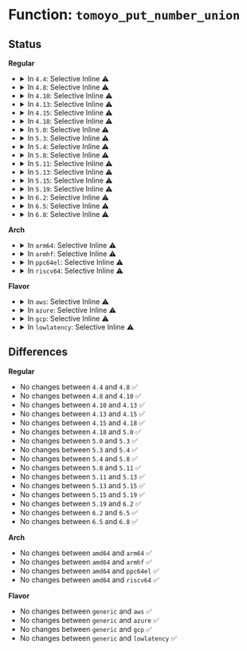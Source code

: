 # Function: <code>tomoyo_put_number_union</code>

## Status
<b>Regular</b>
<ul>
<li>
<details>
<summary>In <code>4.4</code>: Selective Inline ⚠️</summary>

```c
void tomoyo_put_number_union(struct tomoyo_number_union *ptr);
```

**Collision:** Unique Global

**Inline:** Selective

**Transformation:** False

**Instances:**

```
In security/tomoyo/file.c (ffffffff8136eefd)
Location: security/tomoyo/file.c:98
Inline: True
Inline callers:
  - security/tomoyo/file.c:tomoyo_update_mkdev_acl
  - security/tomoyo/file.c:tomoyo_update_mkdev_acl
  - security/tomoyo/file.c:tomoyo_update_mkdev_acl
  - security/tomoyo/file.c:tomoyo_update_mount_acl
  - security/tomoyo/file.c:tomoyo_write_file
Direct callers:
  - security/tomoyo/gc.c:tomoyo_del_acl
  - security/tomoyo/gc.c:tomoyo_del_acl
  - security/tomoyo/gc.c:tomoyo_del_acl
  - security/tomoyo/gc.c:tomoyo_del_acl
  - security/tomoyo/gc.c:tomoyo_del_acl
  - security/tomoyo/gc.c:tomoyo_del_acl
  - security/tomoyo/gc.c:tomoyo_del_condition
  - security/tomoyo/network.c:tomoyo_write_inet_network
```
**Symbols:**

```
ffffffff8136f130-ffffffff8136f148: tomoyo_put_number_union (STB_GLOBAL)
```
</details>
</li>
<li>
<details>
<summary>In <code>4.8</code>: Selective Inline ⚠️</summary>

```c
void tomoyo_put_number_union(struct tomoyo_number_union *ptr);
```

**Collision:** Unique Global

**Inline:** Selective

**Transformation:** False

**Instances:**

```
In security/tomoyo/file.c (ffffffff813a6210)
Location: security/tomoyo/file.c:98
Inline: True
Inline callers:
  - security/tomoyo/file.c:tomoyo_write_file
  - security/tomoyo/file.c:tomoyo_update_mount_acl
  - security/tomoyo/file.c:tomoyo_update_mkdev_acl
  - security/tomoyo/file.c:tomoyo_update_mkdev_acl
  - security/tomoyo/file.c:tomoyo_update_mkdev_acl
Direct callers:
  - security/tomoyo/gc.c:tomoyo_del_condition
  - security/tomoyo/gc.c:tomoyo_del_acl
  - security/tomoyo/gc.c:tomoyo_del_acl
  - security/tomoyo/gc.c:tomoyo_del_acl
  - security/tomoyo/gc.c:tomoyo_del_acl
  - security/tomoyo/gc.c:tomoyo_del_acl
  - security/tomoyo/gc.c:tomoyo_del_acl
  - security/tomoyo/network.c:tomoyo_write_inet_network
```
**Symbols:**

```
ffffffff813a5420-ffffffff813a5438: tomoyo_put_number_union (STB_GLOBAL)
```
</details>
</li>
<li>
<details>
<summary>In <code>4.10</code>: Selective Inline ⚠️</summary>

```c
void tomoyo_put_number_union(struct tomoyo_number_union *ptr);
```

**Collision:** Unique Global

**Inline:** Selective

**Transformation:** False

**Instances:**

```
In security/tomoyo/file.c (ffffffff813bcd90)
Location: security/tomoyo/file.c:98
Inline: True
Inline callers:
  - security/tomoyo/file.c:tomoyo_write_file
  - security/tomoyo/file.c:tomoyo_update_mount_acl
  - security/tomoyo/file.c:tomoyo_update_mkdev_acl
  - security/tomoyo/file.c:tomoyo_update_mkdev_acl
  - security/tomoyo/file.c:tomoyo_update_mkdev_acl
Direct callers:
  - security/tomoyo/gc.c:tomoyo_del_condition
  - security/tomoyo/gc.c:tomoyo_del_acl
  - security/tomoyo/gc.c:tomoyo_del_acl
  - security/tomoyo/gc.c:tomoyo_del_acl
  - security/tomoyo/gc.c:tomoyo_del_acl
  - security/tomoyo/gc.c:tomoyo_del_acl
  - security/tomoyo/gc.c:tomoyo_del_acl
  - security/tomoyo/network.c:tomoyo_write_inet_network
```
**Symbols:**

```
ffffffff813bbfa0-ffffffff813bbfb8: tomoyo_put_number_union (STB_GLOBAL)
```
</details>
</li>
<li>
<details>
<summary>In <code>4.13</code>: Selective Inline ⚠️</summary>

```c
void tomoyo_put_number_union(struct tomoyo_number_union *ptr);
```

**Collision:** Unique Global

**Inline:** Selective

**Transformation:** False

**Instances:**

```
In security/tomoyo/file.c (ffffffff813d379c)
Location: security/tomoyo/file.c:98
Inline: True
Inline callers:
  - security/tomoyo/file.c:tomoyo_write_file
  - security/tomoyo/file.c:tomoyo_update_mount_acl
  - security/tomoyo/file.c:tomoyo_update_mkdev_acl
  - security/tomoyo/file.c:tomoyo_update_mkdev_acl
  - security/tomoyo/file.c:tomoyo_update_mkdev_acl
Direct callers:
  - security/tomoyo/gc.c:tomoyo_del_condition
  - security/tomoyo/gc.c:tomoyo_del_acl
  - security/tomoyo/gc.c:tomoyo_del_acl
  - security/tomoyo/gc.c:tomoyo_del_acl
  - security/tomoyo/gc.c:tomoyo_del_acl
  - security/tomoyo/gc.c:tomoyo_del_acl
  - security/tomoyo/gc.c:tomoyo_del_acl
  - security/tomoyo/network.c:tomoyo_write_inet_network
```
**Symbols:**

```
ffffffff813d28a0-ffffffff813d28b8: tomoyo_put_number_union (STB_GLOBAL)
```
</details>
</li>
<li>
<details>
<summary>In <code>4.15</code>: Selective Inline ⚠️</summary>

```c
void tomoyo_put_number_union(struct tomoyo_number_union *ptr);
```

**Collision:** Unique Global

**Inline:** Selective

**Transformation:** False

**Instances:**

```
In security/tomoyo/file.c (ffffffff813f9cac)
Location: security/tomoyo/file.c:99
Inline: True
Inline callers:
  - security/tomoyo/file.c:tomoyo_write_file
  - security/tomoyo/file.c:tomoyo_update_mount_acl
  - security/tomoyo/file.c:tomoyo_update_mkdev_acl
  - security/tomoyo/file.c:tomoyo_update_mkdev_acl
  - security/tomoyo/file.c:tomoyo_update_mkdev_acl
Direct callers:
  - security/tomoyo/gc.c:tomoyo_del_condition
  - security/tomoyo/gc.c:tomoyo_del_acl
  - security/tomoyo/gc.c:tomoyo_del_acl
  - security/tomoyo/gc.c:tomoyo_del_acl
  - security/tomoyo/gc.c:tomoyo_del_acl
  - security/tomoyo/gc.c:tomoyo_del_acl
  - security/tomoyo/gc.c:tomoyo_del_acl
  - security/tomoyo/network.c:tomoyo_write_inet_network
```
**Symbols:**

```
ffffffff813f8db0-ffffffff813f8dca: tomoyo_put_number_union (STB_GLOBAL)
```
</details>
</li>
<li>
<details>
<summary>In <code>4.18</code>: Selective Inline ⚠️</summary>

```c
void tomoyo_put_number_union(struct tomoyo_number_union *ptr);
```

**Collision:** Unique Global

**Inline:** Selective

**Transformation:** False

**Instances:**

```
In security/tomoyo/file.c (ffffffff8142ac65)
Location: security/tomoyo/file.c:99
Inline: True
Inline callers:
  - security/tomoyo/file.c:tomoyo_write_file
  - security/tomoyo/file.c:tomoyo_update_mount_acl
  - security/tomoyo/file.c:tomoyo_update_mkdev_acl
  - security/tomoyo/file.c:tomoyo_update_mkdev_acl
  - security/tomoyo/file.c:tomoyo_update_mkdev_acl
Direct callers:
  - security/tomoyo/gc.c:tomoyo_del_condition
  - security/tomoyo/gc.c:tomoyo_del_acl
  - security/tomoyo/gc.c:tomoyo_del_acl
  - security/tomoyo/gc.c:tomoyo_del_acl
  - security/tomoyo/gc.c:tomoyo_del_acl
  - security/tomoyo/gc.c:tomoyo_del_acl
  - security/tomoyo/gc.c:tomoyo_del_acl
  - security/tomoyo/network.c:tomoyo_write_inet_network
```
**Symbols:**

```
ffffffff81429da0-ffffffff81429db9: tomoyo_put_number_union (STB_GLOBAL)
```
</details>
</li>
<li>
<details>
<summary>In <code>5.0</code>: Selective Inline ⚠️</summary>

```c
void tomoyo_put_number_union(struct tomoyo_number_union *ptr);
```

**Collision:** Unique Global

**Inline:** Selective

**Transformation:** False

**Instances:**

```
In security/tomoyo/file.c (ffffffff81447535)
Location: security/tomoyo/file.c:99
Inline: True
Inline callers:
  - security/tomoyo/file.c:tomoyo_write_file
  - security/tomoyo/file.c:tomoyo_update_mount_acl
  - security/tomoyo/file.c:tomoyo_update_mkdev_acl
  - security/tomoyo/file.c:tomoyo_update_mkdev_acl
  - security/tomoyo/file.c:tomoyo_update_mkdev_acl
Direct callers:
  - security/tomoyo/gc.c:tomoyo_del_condition
  - security/tomoyo/gc.c:tomoyo_del_acl
  - security/tomoyo/gc.c:tomoyo_del_acl
  - security/tomoyo/gc.c:tomoyo_del_acl
  - security/tomoyo/gc.c:tomoyo_del_acl
  - security/tomoyo/gc.c:tomoyo_del_acl
  - security/tomoyo/gc.c:tomoyo_del_acl
  - security/tomoyo/network.c:tomoyo_write_inet_network
```
**Symbols:**

```
ffffffff81446670-ffffffff81446689: tomoyo_put_number_union (STB_GLOBAL)
```
</details>
</li>
<li>
<details>
<summary>In <code>5.3</code>: Selective Inline ⚠️</summary>

```c
void tomoyo_put_number_union(struct tomoyo_number_union *ptr);
```

**Collision:** Unique Global

**Inline:** Selective

**Transformation:** False

**Instances:**

```
In security/tomoyo/file.c (ffffffff81475133)
Location: security/tomoyo/file.c:99
Inline: True
Inline callers:
  - security/tomoyo/file.c:tomoyo_write_file
  - security/tomoyo/file.c:tomoyo_update_mount_acl
  - security/tomoyo/file.c:tomoyo_update_mkdev_acl
  - security/tomoyo/file.c:tomoyo_update_mkdev_acl
  - security/tomoyo/file.c:tomoyo_update_mkdev_acl
Direct callers:
  - security/tomoyo/gc.c:tomoyo_del_condition
  - security/tomoyo/gc.c:tomoyo_del_acl
  - security/tomoyo/gc.c:tomoyo_del_acl
  - security/tomoyo/gc.c:tomoyo_del_acl
  - security/tomoyo/gc.c:tomoyo_del_acl
  - security/tomoyo/gc.c:tomoyo_del_acl
  - security/tomoyo/gc.c:tomoyo_del_acl
  - security/tomoyo/network.c:tomoyo_write_inet_network
```
**Symbols:**

```
ffffffff81474250-ffffffff81474268: tomoyo_put_number_union (STB_GLOBAL)
```
</details>
</li>
<li>
<details>
<summary>In <code>5.4</code>: Selective Inline ⚠️</summary>

```c
void tomoyo_put_number_union(struct tomoyo_number_union *ptr);
```

**Collision:** Unique Global

**Inline:** Selective

**Transformation:** False

**Instances:**

```
In security/tomoyo/file.c (ffffffff8148eed3)
Location: security/tomoyo/file.c:99
Inline: True
Inline callers:
  - security/tomoyo/file.c:tomoyo_write_file
  - security/tomoyo/file.c:tomoyo_update_mount_acl
  - security/tomoyo/file.c:tomoyo_update_mkdev_acl
  - security/tomoyo/file.c:tomoyo_update_mkdev_acl
  - security/tomoyo/file.c:tomoyo_update_mkdev_acl
Direct callers:
  - security/tomoyo/gc.c:tomoyo_del_condition
  - security/tomoyo/gc.c:tomoyo_del_acl
  - security/tomoyo/gc.c:tomoyo_del_acl
  - security/tomoyo/gc.c:tomoyo_del_acl
  - security/tomoyo/gc.c:tomoyo_del_acl
  - security/tomoyo/gc.c:tomoyo_del_acl
  - security/tomoyo/gc.c:tomoyo_del_acl
  - security/tomoyo/network.c:tomoyo_write_inet_network
```
**Symbols:**

```
ffffffff8148dff0-ffffffff8148e008: tomoyo_put_number_union (STB_GLOBAL)
```
</details>
</li>
<li>
<details>
<summary>In <code>5.8</code>: Selective Inline ⚠️</summary>

```c
void tomoyo_put_number_union(struct tomoyo_number_union *ptr);
```

**Collision:** Unique Global

**Inline:** Selective

**Transformation:** False

**Instances:**

```
In security/tomoyo/file.c (ffffffff814e6173)
Location: security/tomoyo/file.c:99
Inline: True
Inline callers:
  - security/tomoyo/file.c:tomoyo_write_file
  - security/tomoyo/file.c:tomoyo_update_mount_acl
  - security/tomoyo/file.c:tomoyo_update_mkdev_acl
  - security/tomoyo/file.c:tomoyo_update_mkdev_acl
  - security/tomoyo/file.c:tomoyo_update_mkdev_acl
Direct callers:
  - security/tomoyo/gc.c:tomoyo_del_condition
  - security/tomoyo/gc.c:tomoyo_del_acl
  - security/tomoyo/gc.c:tomoyo_del_acl
  - security/tomoyo/gc.c:tomoyo_del_acl
  - security/tomoyo/gc.c:tomoyo_del_acl
  - security/tomoyo/gc.c:tomoyo_del_acl
  - security/tomoyo/gc.c:tomoyo_del_acl
  - security/tomoyo/network.c:tomoyo_write_inet_network
```
**Symbols:**

```
ffffffff814e5360-ffffffff814e5378: tomoyo_put_number_union (STB_GLOBAL)
```
</details>
</li>
<li>
<details>
<summary>In <code>5.11</code>: Selective Inline ⚠️</summary>

```c
void tomoyo_put_number_union(struct tomoyo_number_union *ptr);
```

**Collision:** Unique Global

**Inline:** Selective

**Transformation:** False

**Instances:**

```
In security/tomoyo/file.c (ffffffff81503573)
Location: security/tomoyo/file.c:99
Inline: True
Inline callers:
  - security/tomoyo/file.c:tomoyo_write_file
  - security/tomoyo/file.c:tomoyo_update_mount_acl
  - security/tomoyo/file.c:tomoyo_update_mkdev_acl
  - security/tomoyo/file.c:tomoyo_update_mkdev_acl
  - security/tomoyo/file.c:tomoyo_update_mkdev_acl
Direct callers:
  - security/tomoyo/gc.c:tomoyo_del_condition
  - security/tomoyo/gc.c:tomoyo_del_acl
  - security/tomoyo/gc.c:tomoyo_del_acl
  - security/tomoyo/gc.c:tomoyo_del_acl
  - security/tomoyo/gc.c:tomoyo_del_acl
  - security/tomoyo/gc.c:tomoyo_del_acl
  - security/tomoyo/gc.c:tomoyo_del_acl
  - security/tomoyo/network.c:tomoyo_write_inet_network
```
**Symbols:**

```
ffffffff81502760-ffffffff81502778: tomoyo_put_number_union (STB_GLOBAL)
```
</details>
</li>
<li>
<details>
<summary>In <code>5.13</code>: Selective Inline ⚠️</summary>

```c
void tomoyo_put_number_union(struct tomoyo_number_union *ptr);
```

**Collision:** Unique Global

**Inline:** Selective

**Transformation:** False

**Instances:**

```
In security/tomoyo/file.c (ffffffff8150a145)
Location: security/tomoyo/file.c:99
Inline: True
Inline callers:
  - security/tomoyo/file.c:tomoyo_write_file
  - security/tomoyo/file.c:tomoyo_update_mount_acl
  - security/tomoyo/file.c:tomoyo_update_mkdev_acl
  - security/tomoyo/file.c:tomoyo_update_mkdev_acl
  - security/tomoyo/file.c:tomoyo_update_mkdev_acl
Direct callers:
  - security/tomoyo/gc.c:tomoyo_del_condition
  - security/tomoyo/gc.c:tomoyo_del_acl
  - security/tomoyo/gc.c:tomoyo_del_acl
  - security/tomoyo/gc.c:tomoyo_del_acl
  - security/tomoyo/gc.c:tomoyo_del_acl
  - security/tomoyo/gc.c:tomoyo_del_acl
  - security/tomoyo/gc.c:tomoyo_del_acl
  - security/tomoyo/network.c:tomoyo_write_inet_network
```
**Symbols:**

```
ffffffff81509330-ffffffff81509348: tomoyo_put_number_union (STB_GLOBAL)
```
</details>
</li>
<li>
<details>
<summary>In <code>5.15</code>: Selective Inline ⚠️</summary>

```c
void tomoyo_put_number_union(struct tomoyo_number_union *ptr);
```

**Collision:** Unique Global

**Inline:** Selective

**Transformation:** False

**Instances:**

```
In security/tomoyo/file.c (ffffffff81567750)
Location: security/tomoyo/file.c:99
Inline: True
Inline callers:
  - security/tomoyo/file.c:tomoyo_write_file
  - security/tomoyo/file.c:tomoyo_update_mount_acl
  - security/tomoyo/file.c:tomoyo_update_mkdev_acl
  - security/tomoyo/file.c:tomoyo_update_mkdev_acl
  - security/tomoyo/file.c:tomoyo_update_mkdev_acl
Direct callers:
  - security/tomoyo/gc.c:tomoyo_del_condition
  - security/tomoyo/gc.c:tomoyo_del_acl
  - security/tomoyo/gc.c:tomoyo_del_acl
  - security/tomoyo/gc.c:tomoyo_del_acl
  - security/tomoyo/gc.c:tomoyo_del_acl
  - security/tomoyo/gc.c:tomoyo_del_acl
  - security/tomoyo/gc.c:tomoyo_del_acl
  - security/tomoyo/network.c:tomoyo_write_inet_network
```
**Symbols:**

```
ffffffff81566670-ffffffff81566688: tomoyo_put_number_union (STB_GLOBAL)
```
</details>
</li>
<li>
<details>
<summary>In <code>5.19</code>: Selective Inline ⚠️</summary>

```c
void tomoyo_put_number_union(struct tomoyo_number_union *ptr);
```

**Collision:** Unique Global

**Inline:** Selective

**Transformation:** False

**Instances:**

```
In security/tomoyo/file.c (ffffffff816032fa)
Location: security/tomoyo/file.c:99
Inline: True
Inline callers:
  - security/tomoyo/file.c:tomoyo_write_file
  - security/tomoyo/file.c:tomoyo_update_mount_acl
  - security/tomoyo/file.c:tomoyo_update_mkdev_acl
  - security/tomoyo/file.c:tomoyo_update_mkdev_acl
  - security/tomoyo/file.c:tomoyo_update_mkdev_acl
Direct callers:
  - security/tomoyo/gc.c:tomoyo_del_condition
  - security/tomoyo/gc.c:tomoyo_del_acl
  - security/tomoyo/gc.c:tomoyo_del_acl
  - security/tomoyo/gc.c:tomoyo_del_acl
  - security/tomoyo/gc.c:tomoyo_del_acl
  - security/tomoyo/gc.c:tomoyo_del_acl
  - security/tomoyo/gc.c:tomoyo_del_acl
  - security/tomoyo/network.c:tomoyo_write_inet_network
```
**Symbols:**

```
ffffffff81602080-ffffffff816020a0: tomoyo_put_number_union (STB_GLOBAL)
```
</details>
</li>
<li>
<details>
<summary>In <code>6.2</code>: Selective Inline ⚠️</summary>

```c
void tomoyo_put_number_union(struct tomoyo_number_union *ptr);
```

**Collision:** Unique Global

**Inline:** Selective

**Transformation:** False

**Instances:**

```
In security/tomoyo/file.c (ffffffff816b448a)
Location: security/tomoyo/file.c:99
Inline: True
Inline callers:
  - security/tomoyo/file.c:tomoyo_write_file
  - security/tomoyo/file.c:tomoyo_update_mount_acl
  - security/tomoyo/file.c:tomoyo_update_mkdev_acl
  - security/tomoyo/file.c:tomoyo_update_mkdev_acl
  - security/tomoyo/file.c:tomoyo_update_mkdev_acl
Direct callers:
  - security/tomoyo/gc.c:tomoyo_del_condition
  - security/tomoyo/gc.c:tomoyo_del_acl
  - security/tomoyo/gc.c:tomoyo_del_acl
  - security/tomoyo/gc.c:tomoyo_del_acl
  - security/tomoyo/gc.c:tomoyo_del_acl
  - security/tomoyo/gc.c:tomoyo_del_acl
  - security/tomoyo/gc.c:tomoyo_del_acl
  - security/tomoyo/network.c:tomoyo_write_inet_network
```
**Symbols:**

```
ffffffff816b3180-ffffffff816b31a0: tomoyo_put_number_union (STB_GLOBAL)
```
</details>
</li>
<li>
<details>
<summary>In <code>6.5</code>: Selective Inline ⚠️</summary>

```c
void tomoyo_put_number_union(struct tomoyo_number_union *ptr);
```

**Collision:** Unique Global

**Inline:** Selective

**Transformation:** False

**Instances:**

```
In security/tomoyo/file.c (ffffffff816ece4a)
Location: security/tomoyo/file.c:99
Inline: True
Inline callers:
  - security/tomoyo/file.c:tomoyo_write_file
  - security/tomoyo/file.c:tomoyo_update_mount_acl
  - security/tomoyo/file.c:tomoyo_update_mkdev_acl
  - security/tomoyo/file.c:tomoyo_update_mkdev_acl
  - security/tomoyo/file.c:tomoyo_update_mkdev_acl
Direct callers:
  - security/tomoyo/gc.c:tomoyo_del_condition
  - security/tomoyo/gc.c:tomoyo_del_acl
  - security/tomoyo/gc.c:tomoyo_del_acl
  - security/tomoyo/gc.c:tomoyo_del_acl
  - security/tomoyo/gc.c:tomoyo_del_acl
  - security/tomoyo/gc.c:tomoyo_del_acl
  - security/tomoyo/gc.c:tomoyo_del_acl
  - security/tomoyo/network.c:tomoyo_write_inet_network
```
**Symbols:**

```
ffffffff816ebb50-ffffffff816ebb70: tomoyo_put_number_union (STB_GLOBAL)
```
</details>
</li>
<li>
<details>
<summary>In <code>6.8</code>: Selective Inline ⚠️</summary>

```c
void tomoyo_put_number_union(struct tomoyo_number_union *ptr);
```

**Collision:** Unique Global

**Inline:** Selective

**Transformation:** False

**Instances:**

```
In security/tomoyo/file.c (ffffffff81729c1a)
Location: security/tomoyo/file.c:99
Inline: True
Inline callers:
  - security/tomoyo/file.c:tomoyo_write_file
  - security/tomoyo/file.c:tomoyo_update_mount_acl
  - security/tomoyo/file.c:tomoyo_update_mkdev_acl
  - security/tomoyo/file.c:tomoyo_update_mkdev_acl
  - security/tomoyo/file.c:tomoyo_update_mkdev_acl
Direct callers:
  - security/tomoyo/gc.c:tomoyo_del_condition
  - security/tomoyo/gc.c:tomoyo_del_acl
  - security/tomoyo/gc.c:tomoyo_del_acl
  - security/tomoyo/gc.c:tomoyo_del_acl
  - security/tomoyo/gc.c:tomoyo_del_acl
  - security/tomoyo/gc.c:tomoyo_del_acl
  - security/tomoyo/gc.c:tomoyo_del_acl
  - security/tomoyo/network.c:tomoyo_write_inet_network
```
**Symbols:**

```
ffffffff81728920-ffffffff81728940: tomoyo_put_number_union (STB_GLOBAL)
```
</details>
</li>
</ul>
<b>Arch</b>
<ul>
<li>
<details>
<summary>In <code>arm64</code>: Selective Inline ⚠️</summary>

```c
void tomoyo_put_number_union(struct tomoyo_number_union *ptr);
```

**Collision:** Unique Global

**Inline:** Selective

**Transformation:** False

**Instances:**

```
In security/tomoyo/file.c (ffff800010582834)
Location: security/tomoyo/file.c:99
Inline: True
Inline callers:
  - security/tomoyo/file.c:tomoyo_write_file
  - security/tomoyo/file.c:tomoyo_update_mount_acl
  - security/tomoyo/file.c:tomoyo_update_mkdev_acl
  - security/tomoyo/file.c:tomoyo_update_mkdev_acl
  - security/tomoyo/file.c:tomoyo_update_mkdev_acl
Direct callers:
  - security/tomoyo/gc.c:tomoyo_del_condition
  - security/tomoyo/gc.c:tomoyo_del_acl
  - security/tomoyo/gc.c:tomoyo_del_acl
  - security/tomoyo/gc.c:tomoyo_del_acl
  - security/tomoyo/gc.c:tomoyo_del_acl
  - security/tomoyo/gc.c:tomoyo_del_acl
  - security/tomoyo/gc.c:tomoyo_del_acl
  - security/tomoyo/network.c:tomoyo_write_inet_network
```
**Symbols:**

```
ffff8000105818f8-ffff800010581954: tomoyo_put_number_union (STB_GLOBAL)
```
</details>
</li>
<li>
<details>
<summary>In <code>armhf</code>: Selective Inline ⚠️</summary>

```c
void tomoyo_put_number_union(struct tomoyo_number_union *ptr);
```

**Collision:** Unique Global

**Inline:** Selective

**Transformation:** False

**Instances:**

```
In security/tomoyo/file.c (c073465c)
Location: security/tomoyo/file.c:99
Inline: True
Inline callers:
  - security/tomoyo/file.c:tomoyo_write_file
  - security/tomoyo/file.c:tomoyo_write_file
  - security/tomoyo/file.c:tomoyo_write_file
  - security/tomoyo/file.c:tomoyo_write_file
  - security/tomoyo/file.c:tomoyo_write_file
Direct callers:
  - security/tomoyo/gc.c:tomoyo_del_condition
  - security/tomoyo/gc.c:tomoyo_del_acl
  - security/tomoyo/gc.c:tomoyo_del_acl
  - security/tomoyo/gc.c:tomoyo_del_acl
  - security/tomoyo/gc.c:tomoyo_del_acl
  - security/tomoyo/gc.c:tomoyo_del_acl
  - security/tomoyo/gc.c:tomoyo_del_acl
  - security/tomoyo/network.c:tomoyo_write_inet_network
```
**Symbols:**

```
c0733868-c07338a8: tomoyo_put_number_union (STB_GLOBAL)
```
</details>
</li>
<li>
<details>
<summary>In <code>ppc64el</code>: Selective Inline ⚠️</summary>

```c
void tomoyo_put_number_union(struct tomoyo_number_union *ptr);
```

**Collision:** Unique Global

**Inline:** Selective

**Transformation:** False

**Instances:**

```
In security/tomoyo/file.c (c0000000006f1334)
Location: security/tomoyo/file.c:99
Inline: True
Inline callers:
  - security/tomoyo/file.c:tomoyo_write_file
  - security/tomoyo/file.c:tomoyo_update_mount_acl
  - security/tomoyo/file.c:tomoyo_update_mkdev_acl
  - security/tomoyo/file.c:tomoyo_update_mkdev_acl
  - security/tomoyo/file.c:tomoyo_update_mkdev_acl
Direct callers:
  - security/tomoyo/gc.c:tomoyo_del_condition
  - security/tomoyo/gc.c:tomoyo_del_acl
  - security/tomoyo/gc.c:tomoyo_del_acl
  - security/tomoyo/gc.c:tomoyo_del_acl
  - security/tomoyo/gc.c:tomoyo_del_acl
  - security/tomoyo/gc.c:tomoyo_del_acl
  - security/tomoyo/gc.c:tomoyo_del_acl
  - security/tomoyo/network.c:tomoyo_write_inet_network
```
**Symbols:**

```
c0000000006eff20-c0000000006eff4c: tomoyo_put_number_union (STB_GLOBAL)
```
</details>
</li>
<li>
<details>
<summary>In <code>riscv64</code>: Selective Inline ⚠️</summary>

```c
void tomoyo_put_number_union(struct tomoyo_number_union *ptr);
```

**Collision:** Unique Global

**Inline:** Selective

**Transformation:** False

**Instances:**

```
In security/tomoyo/file.c (ffffffe0003d2d74)
Location: security/tomoyo/file.c:99
Inline: True
Inline callers:
  - security/tomoyo/file.c:tomoyo_write_file
  - security/tomoyo/file.c:tomoyo_update_mount_acl
  - security/tomoyo/file.c:tomoyo_update_mkdev_acl
  - security/tomoyo/file.c:tomoyo_update_mkdev_acl
  - security/tomoyo/file.c:tomoyo_update_mkdev_acl
Direct callers:
  - security/tomoyo/gc.c:tomoyo_del_condition
  - security/tomoyo/gc.c:tomoyo_del_acl
  - security/tomoyo/gc.c:tomoyo_del_acl
  - security/tomoyo/gc.c:tomoyo_del_acl
  - security/tomoyo/gc.c:tomoyo_del_acl
  - security/tomoyo/gc.c:tomoyo_del_acl
  - security/tomoyo/gc.c:tomoyo_del_acl
  - security/tomoyo/network.c:tomoyo_write_inet_network
```
**Symbols:**

```
ffffffe0003d1ffc-ffffffe0003d2028: tomoyo_put_number_union (STB_GLOBAL)
```
</details>
</li>
</ul>
<b>Flavor</b>
<ul>
<li>
<details>
<summary>In <code>aws</code>: Selective Inline ⚠️</summary>

```c
void tomoyo_put_number_union(struct tomoyo_number_union *ptr);
```

**Collision:** Unique Global

**Inline:** Selective

**Transformation:** False

**Instances:**

```
In security/tomoyo/file.c (ffffffff814874b3)
Location: security/tomoyo/file.c:99
Inline: True
Inline callers:
  - security/tomoyo/file.c:tomoyo_write_file
  - security/tomoyo/file.c:tomoyo_update_mount_acl
  - security/tomoyo/file.c:tomoyo_update_mkdev_acl
  - security/tomoyo/file.c:tomoyo_update_mkdev_acl
  - security/tomoyo/file.c:tomoyo_update_mkdev_acl
Direct callers:
  - security/tomoyo/gc.c:tomoyo_del_condition
  - security/tomoyo/gc.c:tomoyo_del_acl
  - security/tomoyo/gc.c:tomoyo_del_acl
  - security/tomoyo/gc.c:tomoyo_del_acl
  - security/tomoyo/gc.c:tomoyo_del_acl
  - security/tomoyo/gc.c:tomoyo_del_acl
  - security/tomoyo/gc.c:tomoyo_del_acl
  - security/tomoyo/network.c:tomoyo_write_inet_network
```
**Symbols:**

```
ffffffff814865d0-ffffffff814865e8: tomoyo_put_number_union (STB_GLOBAL)
```
</details>
</li>
<li>
<details>
<summary>In <code>azure</code>: Selective Inline ⚠️</summary>

```c
void tomoyo_put_number_union(struct tomoyo_number_union *ptr);
```

**Collision:** Unique Global

**Inline:** Selective

**Transformation:** False

**Instances:**

```
In security/tomoyo/file.c (ffffffff81477ed3)
Location: security/tomoyo/file.c:99
Inline: True
Inline callers:
  - security/tomoyo/file.c:tomoyo_write_file
  - security/tomoyo/file.c:tomoyo_update_mount_acl
  - security/tomoyo/file.c:tomoyo_update_mkdev_acl
  - security/tomoyo/file.c:tomoyo_update_mkdev_acl
  - security/tomoyo/file.c:tomoyo_update_mkdev_acl
Direct callers:
  - security/tomoyo/gc.c:tomoyo_del_condition
  - security/tomoyo/gc.c:tomoyo_del_acl
  - security/tomoyo/gc.c:tomoyo_del_acl
  - security/tomoyo/gc.c:tomoyo_del_acl
  - security/tomoyo/gc.c:tomoyo_del_acl
  - security/tomoyo/gc.c:tomoyo_del_acl
  - security/tomoyo/gc.c:tomoyo_del_acl
  - security/tomoyo/network.c:tomoyo_write_inet_network
```
**Symbols:**

```
ffffffff81476ff0-ffffffff81477008: tomoyo_put_number_union (STB_GLOBAL)
```
</details>
</li>
<li>
<details>
<summary>In <code>gcp</code>: Selective Inline ⚠️</summary>

```c
void tomoyo_put_number_union(struct tomoyo_number_union *ptr);
```

**Collision:** Unique Global

**Inline:** Selective

**Transformation:** False

**Instances:**

```
In security/tomoyo/file.c (ffffffff81483553)
Location: security/tomoyo/file.c:99
Inline: True
Inline callers:
  - security/tomoyo/file.c:tomoyo_write_file
  - security/tomoyo/file.c:tomoyo_update_mount_acl
  - security/tomoyo/file.c:tomoyo_update_mkdev_acl
  - security/tomoyo/file.c:tomoyo_update_mkdev_acl
  - security/tomoyo/file.c:tomoyo_update_mkdev_acl
Direct callers:
  - security/tomoyo/gc.c:tomoyo_del_condition
  - security/tomoyo/gc.c:tomoyo_del_acl
  - security/tomoyo/gc.c:tomoyo_del_acl
  - security/tomoyo/gc.c:tomoyo_del_acl
  - security/tomoyo/gc.c:tomoyo_del_acl
  - security/tomoyo/gc.c:tomoyo_del_acl
  - security/tomoyo/gc.c:tomoyo_del_acl
  - security/tomoyo/network.c:tomoyo_write_inet_network
```
**Symbols:**

```
ffffffff81482670-ffffffff81482688: tomoyo_put_number_union (STB_GLOBAL)
```
</details>
</li>
<li>
<details>
<summary>In <code>lowlatency</code>: Selective Inline ⚠️</summary>

```c
void tomoyo_put_number_union(struct tomoyo_number_union *ptr);
```

**Collision:** Unique Global

**Inline:** Selective

**Transformation:** False

**Instances:**

```
In security/tomoyo/file.c (ffffffff8149b0e3)
Location: security/tomoyo/file.c:99
Inline: True
Inline callers:
  - security/tomoyo/file.c:tomoyo_write_file
  - security/tomoyo/file.c:tomoyo_update_mount_acl
  - security/tomoyo/file.c:tomoyo_update_mkdev_acl
  - security/tomoyo/file.c:tomoyo_update_mkdev_acl
  - security/tomoyo/file.c:tomoyo_update_mkdev_acl
Direct callers:
  - security/tomoyo/gc.c:tomoyo_del_condition
  - security/tomoyo/gc.c:tomoyo_del_acl
  - security/tomoyo/gc.c:tomoyo_del_acl
  - security/tomoyo/gc.c:tomoyo_del_acl
  - security/tomoyo/gc.c:tomoyo_del_acl
  - security/tomoyo/gc.c:tomoyo_del_acl
  - security/tomoyo/gc.c:tomoyo_del_acl
  - security/tomoyo/network.c:tomoyo_write_inet_network
```
**Symbols:**

```
ffffffff8149a200-ffffffff8149a218: tomoyo_put_number_union (STB_GLOBAL)
```
</details>
</li>
</ul>

## Differences
<b>Regular</b>
<ul>
<li>
No changes between <code>4.4</code> and <code>4.8</code> ✅
</li>
<li>
No changes between <code>4.8</code> and <code>4.10</code> ✅
</li>
<li>
No changes between <code>4.10</code> and <code>4.13</code> ✅
</li>
<li>
No changes between <code>4.13</code> and <code>4.15</code> ✅
</li>
<li>
No changes between <code>4.15</code> and <code>4.18</code> ✅
</li>
<li>
No changes between <code>4.18</code> and <code>5.0</code> ✅
</li>
<li>
No changes between <code>5.0</code> and <code>5.3</code> ✅
</li>
<li>
No changes between <code>5.3</code> and <code>5.4</code> ✅
</li>
<li>
No changes between <code>5.4</code> and <code>5.8</code> ✅
</li>
<li>
No changes between <code>5.8</code> and <code>5.11</code> ✅
</li>
<li>
No changes between <code>5.11</code> and <code>5.13</code> ✅
</li>
<li>
No changes between <code>5.13</code> and <code>5.15</code> ✅
</li>
<li>
No changes between <code>5.15</code> and <code>5.19</code> ✅
</li>
<li>
No changes between <code>5.19</code> and <code>6.2</code> ✅
</li>
<li>
No changes between <code>6.2</code> and <code>6.5</code> ✅
</li>
<li>
No changes between <code>6.5</code> and <code>6.8</code> ✅
</li>
</ul>
<b>Arch</b>
<ul>
<li>
No changes between <code>amd64</code> and <code>arm64</code> ✅
</li>
<li>
No changes between <code>amd64</code> and <code>armhf</code> ✅
</li>
<li>
No changes between <code>amd64</code> and <code>ppc64el</code> ✅
</li>
<li>
No changes between <code>amd64</code> and <code>riscv64</code> ✅
</li>
</ul>
<b>Flavor</b>
<ul>
<li>
No changes between <code>generic</code> and <code>aws</code> ✅
</li>
<li>
No changes between <code>generic</code> and <code>azure</code> ✅
</li>
<li>
No changes between <code>generic</code> and <code>gcp</code> ✅
</li>
<li>
No changes between <code>generic</code> and <code>lowlatency</code> ✅
</li>
</ul>
